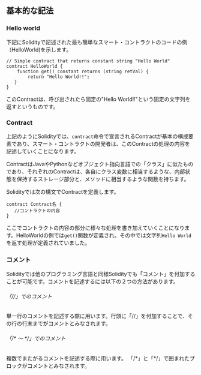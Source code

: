 ## 基本的な記法

### Hello world
下記にSolidityで記述された最も簡単なスマート・コントラクトのコードの例（HelloWorld)を示します。

``` plain
// Simple contract that returns constant string "Hello World"
contract HelloWorld {
    function get() constant returns (string retVal) {
        return "Hello World!!";
   }
}
```
このContractは、呼び出されたら固定の"Hello World!!"という固定の文字列を返すというものです。

### Contract

上記のようにSolidityでは、`contract`命令で宣言されるContractが基本の構成要素であり、スマート・コントラクトの開発者は、このContractの処理の内容を記述していくことになります。

ContractはJavaやPythonなどオブジェクト指向言語での「クラス」に似たものであり、それぞれのContractは、各自にクラス変数に相当するような、内部状態を保持するストレージ部分と、メソッドに相当するような関数を持ちます。

Solidityでは次の構文でContractを定義します。
```plain
contract Contract名 {
   //コントラクトの内容
}
```
ここでコントラクトの内容の部分に様々な処理を書き加えていくことになります。HelloWorldの例では`get()`関数が定義され、その中では文字列`Hello World`を返す処理が定義されていました。

### コメント
Solidityでは他のプログラミング言語と同様Solidityでも「コメント」を付加することが可能です。コメントを記述するには以下の２つの方法があります。
###### 「//」でのコメント
単一行のコメントを記述する際に用います。行頭に「//」を付加することで、その行の行末までがコメントとみなされます。

###### 「/\* ～ */」でのコメント
複数でまたがるコメントを記述する際に用います。 「/\*」と「*/」で囲まれたブロックがコメントとみなされます。

